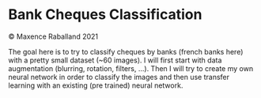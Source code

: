 # Bank Cheques Classification

&copy; Maxence Raballand 2021

The goal here is to try to classify cheques by banks (french banks here) with a pretty small dataset (~60 images). I will first start with data augmentation (blurring, rotation, filters, ...). Then I will try to create my own neural network in order to classify the images and then use transfer learning with an existing (pre trained) neural network.